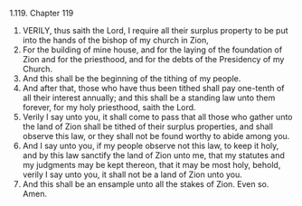 1.119. Chapter 119
1. VERILY, thus saith the Lord, I require all their surplus property to be put into the hands of the bishop of my church in Zion,
2. For the building of mine house, and for the laying of the foundation of Zion and for the priesthood, and for the debts of the Presidency of my Church.
3. And this shall be the beginning of the tithing of my people.
4. And after that, those who have thus been tithed shall pay one-tenth of all their interest annually; and this shall be a standing law unto them forever, for my holy priesthood, saith the Lord.
5. Verily I say unto you, it shall come to pass that all those who gather unto the land of Zion shall be tithed of their surplus properties, and shall observe this law, or they shall not be found worthy to abide among you.
6. And I say unto you, if my people observe not this law, to keep it holy, and by this law sanctify the land of Zion unto me, that my statutes and my judgments may be kept thereon, that it may be most holy, behold, verily I say unto you, it shall not be a land of Zion unto you.
7. And this shall be an ensample unto all the stakes of Zion. Even so. Amen.

